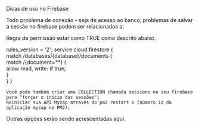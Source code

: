 Dicas de uso no Firebase

Todo problema de conexão - seja de acesso ao banco, problemas de salvar a sessão no firebase podem ser relacionados a:

Regra de permissão estar como TRUE ​como descrito abaixo.

rules_version = '2';
service cloud.firestore {  
    match /databases/{database}/documents {    
        match /{document=**} {      
            allow read, write: if true;    
        }  
    }
}

    Você pode também criar uma COLLECTION chamada sessions no seu firebase para "forçar o início das sessões";
    Reiniciar sua API Myzap através do pm2 restart x (número id da aplicação myzap no PM2);

Outras opções serão sendo acrescentadas aqui.
